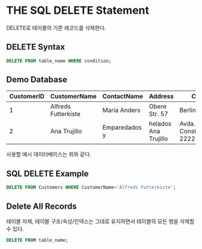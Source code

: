 # THE SQL DELETE Statement
DELETE로 테이블의 기존 레코드를 삭제한다. 

## DELETE Syntax
```sql
DELETE FROM table_name WHERE condition;
```


## Demo Database
| CustomerID	| CustomerName	| ContactName	| Address	| City | 	PostalCode	| Country| 
|---|---|----|----|----|----|---|
|1|Alfreds Futterkiste|	Maria Anders|	Obere Str. 57|	Berlin	|12209|	Germany|
|2|	Ana Trujillo| Emparedados y| helados	Ana Trujillo|	Avda. de la Constitución 2222|	México D.F.|	05021	|Mexico|

사용할 예시 데이터베이스는 위와 같다.


## SQL DELETE Example
```sql
DELETE FROM Customers WHERE CustomerName='Alfreds Futterkiste';
```

## Delete All Records
테이블 자체, 테이블 구조/속성/인덱스는 그대로 유지하면서
테이블의 모든 행을 삭제할 수 있다. 

```sql
DELETE FROM table_name;
```
